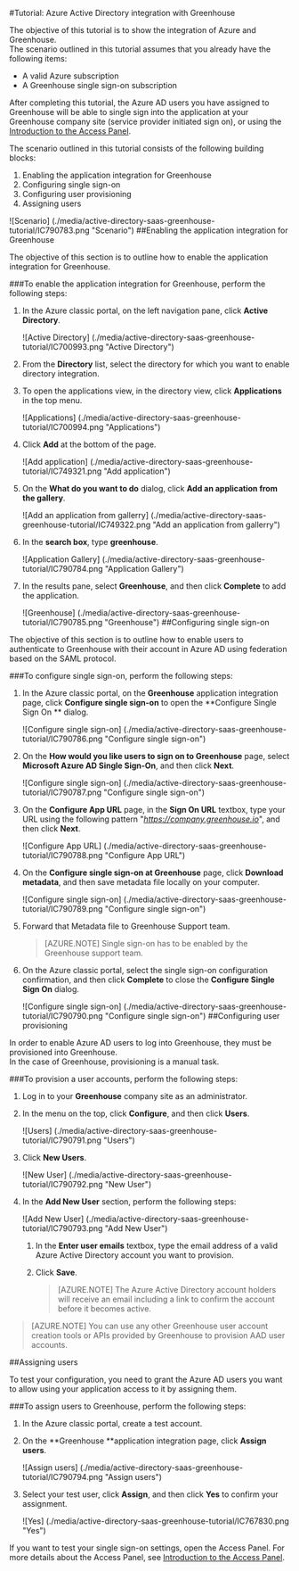 <properties 
    pageTitle="Tutorial: Azure Active Directory integration with Greenhouse | Microsoft Azure" 
    description="Learn how to use Greenhouse with Azure Active Directory to enable single sign-on, automated provisioning, and more!" 
    services="active-directory" 
    authors="jeevansd"  
    documentationCenter="na" 
    manager="femila"/>
<tags 
    ms.service="active-directory" 
    ms.devlang="na" 
    ms.topic="article" 
    ms.tgt_pltfrm="na" 
    ms.workload="identity" 
    ms.date="09/29/2016" 
    ms.author="jeedes" />

#<a name="tutorial-azure-active-directory-integration-with-greenhouse"></a>Tutorial: Azure Active Directory integration with Greenhouse
  
The objective of this tutorial is to show the integration of Azure and Greenhouse.  
The scenario outlined in this tutorial assumes that you already have the following items:

-   A valid Azure subscription
-   A Greenhouse single sign-on subscription
  
After completing this tutorial, the Azure AD users you have assigned to Greenhouse will be able to single sign into the application at your Greenhouse company site (service provider initiated sign on), or using the [Introduction to the Access Panel](active-directory-saas-access-panel-introduction.md).
  
The scenario outlined in this tutorial consists of the following building blocks:

1.  Enabling the application integration for Greenhouse
2.  Configuring single sign-on
3.  Configuring user provisioning
4.  Assigning users

![Scenario] (./media/active-directory-saas-greenhouse-tutorial/IC790783.png "Scenario")
##<a name="enabling-the-application-integration-for-greenhouse"></a>Enabling the application integration for Greenhouse
  
The objective of this section is to outline how to enable the application integration for Greenhouse.

###<a name="to-enable-the-application-integration-for-greenhouse-perform-the-following-steps"></a>To enable the application integration for Greenhouse, perform the following steps:

1.  In the Azure classic portal, on the left navigation pane, click **Active Directory**.

    ![Active Directory] (./media/active-directory-saas-greenhouse-tutorial/IC700993.png "Active Directory")

2.  From the **Directory** list, select the directory for which you want to enable directory integration.

3.  To open the applications view, in the directory view, click **Applications** in the top menu.

    ![Applications] (./media/active-directory-saas-greenhouse-tutorial/IC700994.png "Applications")

4.  Click **Add** at the bottom of the page.

    ![Add application] (./media/active-directory-saas-greenhouse-tutorial/IC749321.png "Add application")

5.  On the **What do you want to do** dialog, click **Add an application from the gallery**.

    ![Add an application from gallerry] (./media/active-directory-saas-greenhouse-tutorial/IC749322.png "Add an application from gallerry")

6.  In the **search box**, type **greenhouse**.

    ![Application Gallery] (./media/active-directory-saas-greenhouse-tutorial/IC790784.png "Application Gallery")

7.  In the results pane, select **Greenhouse**, and then click **Complete** to add the application.

    ![Greenhouse] (./media/active-directory-saas-greenhouse-tutorial/IC790785.png "Greenhouse")
##<a name="configuring-single-sign-on"></a>Configuring single sign-on
  
The objective of this section is to outline how to enable users to authenticate to Greenhouse with their account in Azure AD using federation based on the SAML protocol.

###<a name="to-configure-single-sign-on-perform-the-following-steps"></a>To configure single sign-on, perform the following steps:

1.  In the Azure classic portal, on the **Greenhouse** application integration page, click **Configure single sign-on** to open the **Configure Single Sign On ** dialog.

    ![Configure single sign-on] (./media/active-directory-saas-greenhouse-tutorial/IC790786.png "Configure single sign-on")

2.  On the **How would you like users to sign on to Greenhouse** page, select **Microsoft Azure AD Single Sign-On**, and then click **Next**.

    ![Configure single sign-on] (./media/active-directory-saas-greenhouse-tutorial/IC790787.png "Configure single sign-on")

3.  On the **Configure App URL** page, in the **Sign On URL** textbox, type your URL using the following pattern "*https://company.greenhouse.io*", and then click **Next**.

    ![Configure App URL] (./media/active-directory-saas-greenhouse-tutorial/IC790788.png "Configure App URL")

4.  On the **Configure single sign-on at Greenhouse** page, click **Download metadata**, and then save metadata file locally on your computer.

    ![Configure single sign-on] (./media/active-directory-saas-greenhouse-tutorial/IC790789.png "Configure single sign-on")

5.  Forward that Metadata file to Greenhouse Support team.

    >[AZURE.NOTE] Single sign-on has to be enabled by the Greenhouse support team.

6.  On the Azure classic portal, select the single sign-on configuration confirmation, and then click **Complete** to close the **Configure Single Sign On** dialog.

    ![Configure single sign-on] (./media/active-directory-saas-greenhouse-tutorial/IC790790.png "Configure single sign-on")
##<a name="configuring-user-provisioning"></a>Configuring user provisioning
  
In order to enable Azure AD users to log into Greenhouse, they must be provisioned into Greenhouse.  
In the case of Greenhouse, provisioning is a manual task.

###<a name="to-provision-a-user-accounts-perform-the-following-steps"></a>To provision a user accounts, perform the following steps:

1.  Log in to your **Greenhouse** company site as an administrator.

2.  In the menu on the top, click **Configure**, and then click **Users**.

    ![Users] (./media/active-directory-saas-greenhouse-tutorial/IC790791.png "Users")

3.  Click **New Users**.

    ![New User] (./media/active-directory-saas-greenhouse-tutorial/IC790792.png "New User")

4.  In the **Add New User** section, perform the following steps:

    ![Add New User] (./media/active-directory-saas-greenhouse-tutorial/IC790793.png "Add New User")

    1.  In the **Enter user emails** textbox, type the email address of a valid Azure Active Directory account you want to provision.
    2.  Click **Save**.
        
        >[AZURE.NOTE] The Azure Active Directory account holders will receive an email including a link to confirm the account before it becomes active.

>[AZURE.NOTE] You can use any other Greenhouse user account creation tools or APIs provided by Greenhouse to provision AAD user accounts.

##<a name="assigning-users"></a>Assigning users
  
To test your configuration, you need to grant the Azure AD users you want to allow using your application access to it by assigning them.

###<a name="to-assign-users-to-greenhouse-perform-the-following-steps"></a>To assign users to Greenhouse, perform the following steps:

1.  In the Azure classic portal, create a test account.

2.  On the **Greenhouse **application integration page, click **Assign users**.

    ![Assign users] (./media/active-directory-saas-greenhouse-tutorial/IC790794.png "Assign users")

3.  Select your test user, click **Assign**, and then click **Yes** to confirm your assignment.

    ![Yes] (./media/active-directory-saas-greenhouse-tutorial/IC767830.png "Yes")
  
If you want to test your single sign-on settings, open the Access Panel. For more details about the Access Panel, see [Introduction to the Access Panel](active-directory-saas-access-panel-introduction.md).